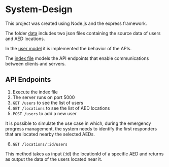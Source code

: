 # System-Design

This project was created using Node.js and the express framework.

The folder [data](data) includes two json files containing the source data of users and AED locations.

In the [user model](models/users.js) it is implemented the behavior of the APIs.

The [index file](index.js) models the API endpoints that enable communications between clients and servers.

## API Endpoints

1. Execute the index file
2. The server runs on port 5000
3. `GET /users` to see the list of users
4. `GET /locations` to see the list of AED locations
5. `POST /users` to add a new user

It is possible to simulate the use case in which, during the emergency progress management, the system needs to identify the first responders that are located nearby the selected AEDs. 

6. `GET /locations/:id/users`

This method takes as input (:id) the locationId of a specific AED and returns as output the data of the users located near it.

